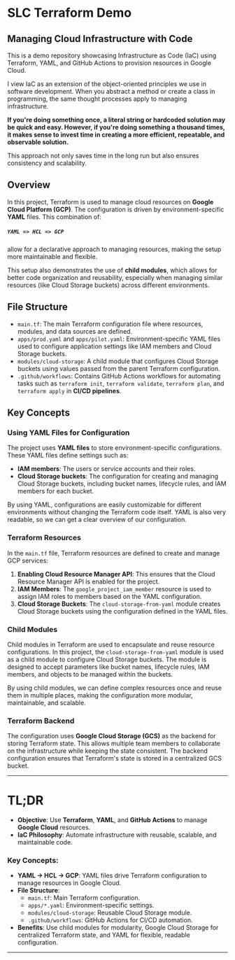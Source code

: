 # SLC Terraform Demo

## Managing Cloud Infrastructure with Code

This is a demo repository showcasing Infrastructure as Code (IaC) using Terraform, YAML, and GitHub Actions to provision resources in Google Cloud.

I view IaC as an extension of the object-oriented principles we use in software development. When you abstract a method or create a class in programming, the same thought processes apply to managing infrastructure.

**If you're doing something once, a literal string or hardcoded solution may be quick and easy. However, if you're doing something a thousand times, it makes sense to invest time in creating a more efficient, repeatable, and observable solution.**

This approach not only saves time in the long run but also ensures consistency and scalability.

## Overview

In this project, Terraform is used to manage cloud resources on **Google Cloud Platform (GCP)**. The configuration is driven by environment-specific **YAML** files. This combination of:

##### `YAML => HCL => GCP`

allow for a declarative approach to managing resources, making the setup more maintainable and flexible.

This setup also demonstrates the use of **child modules**, which allows for better code organization and reusability, especially when managing similar resources (like Cloud Storage buckets) across different environments.

## File Structure

- `main.tf`: The main Terraform configuration file where resources, modules, and data sources are defined.
- `apps/prod.yaml` and `apps/pilot.yaml`: Environment-specific YAML files used to configure application settings like IAM members and Cloud Storage buckets.
- `modules/cloud-storage`: A child module that configures Cloud Storage buckets using values passed from the parent Terraform configuration.
- `.github/workflows`: Contains GitHub Actions workflows for automating tasks such as `terraform init`, `terraform validate`, `terraform plan`, and `terraform apply` in **CI/CD pipelines**.

## Key Concepts

### Using YAML Files for Configuration

The project uses **YAML files** to store environment-specific configurations. These YAML files define settings such as:

- **IAM members**: The users or service accounts and their roles.
- **Cloud Storage buckets**: The configuration for creating and managing Cloud Storage buckets, including bucket names, lifecycle rules, and IAM members for each bucket.

By using YAML, configurations are easily customizable for different environments without changing the Terraform code itself. YAML is also very readable, so we can get a clear overview of our configuration.

### Terraform Resources

In the `main.tf` file, Terraform resources are defined to create and manage GCP services:

1. **Enabling Cloud Resource Manager API**: This ensures that the Cloud Resource Manager API is enabled for the project.
2. **IAM Members**: The `google_project_iam_member` resource is used to assign IAM roles to members based on the YAML configuration.
3. **Cloud Storage Buckets**: The `cloud-storage-from-yaml` module creates Cloud Storage buckets using the configuration defined in the YAML files.

### Child Modules

Child modules in Terraform are used to encapsulate and reuse resource configurations. In this project, the `cloud-storage-from-yaml` module is used as a child module to configure Cloud Storage buckets. The module is designed to accept parameters like bucket names, lifecycle rules, IAM members, and objects to be managed within the buckets.

By using child modules, we can define complex resources once and reuse them in multiple places, making the configuration more modular, maintainable, and scalable.

### Terraform Backend

The configuration uses **Google Cloud Storage (GCS)** as the backend for storing Terraform state. This allows multiple team members to collaborate on the infrastructure while keeping the state consistent. The backend configuration ensures that Terraform's state is stored in a centralized GCS bucket.

---
# TL;DR

- **Objective**: Use **Terraform**, **YAML**, and **GitHub Actions** to manage **Google Cloud** resources.
- **IaC Philosophy**: Automate infrastructure with reusable, scalable, and maintainable code.

### Key Concepts:
- **YAML → HCL → GCP**: YAML files drive Terraform configuration to manage resources in Google Cloud.
- **File Structure**:
  - `main.tf`: Main Terraform configuration.
  - `apps/*.yaml`: Environment-specific settings.
  - `modules/cloud-storage`: Reusable Cloud Storage module.
  - `.github/workflows`: GitHub Actions for CI/CD automation.
- **Benefits**: Use child modules for modularity, Google Cloud Storage for centralized Terraform state, and YAML for flexible, readable configuration.

---
